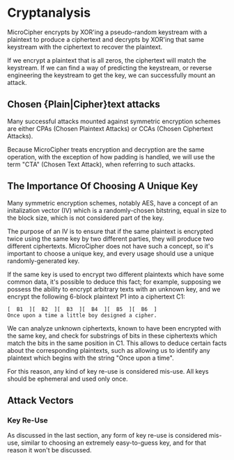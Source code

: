 # Cryptanalysis

MicroCipher encrypts by XOR'ing a pseudo-random keystream with a plaintext 
to produce a ciphertext and decrypts by XOR'ing that same keystream with
the ciphertext to recover the plaintext.

If we encrypt a plaintext that is all zeros, the ciphertext will match the
keystream. If we can find a way of predicting the keystream, or reverse
engineering the keystream to get the key, we can successfully mount an attack.

## Chosen {Plain|Cipher}text attacks

Many successful attacks mounted against symmetric encryption schemes are
either CPAs (Chosen Plaintext Attacks) or CCAs (Chosen Ciphertext Attacks). 

Because MicroCipher treats encryption and decryption are the same operation,
with the exception of how padding is handled, we will use the term "CTA" (Chosen
Text Attack), when referring to  such attacks.

## The Importance Of Choosing A Unique Key

Many symmetric encryption schemes, notably AES, have a concept of an initalization
vector (IV) which is a randomly-chosen bitstring, equal in size to the block
size, which is not considered part of the key.

The purpose of an IV is to ensure that if the same plaintext is encrypted twice
using the same key by two different parties, they will produce two different
ciphertexts. MicroCipher does not have such a concept, so it's important to
choose a unique key, and every usage should use a unique randomly-generated
key.

If the same key is used to encrypt two different plaintexts which have some common
data, it's possible to deduce this fact; for example, supposing we possess the
ability to encrypt arbitrary texts with an unknown key, and we encrypt the
following 6-block plaintext P1 into a ciphertext C1:

```
[  B1  ][  B2  ][  B3  ][  B4  ][  B5  ][  B6  ]
Once upon a time a little boy designed a cipher.
```

We can analyze unknown ciphertexts, known to have been encrypted with the same
key, and check for substrings of bits in these ciphertexts which match the bits
in the same position in C1. This allows to deduce certain facts about the
corresponding plaintexts, such as allowing us to identify any plaintext which
begins with the string "Once upon a time".

For this reason, any kind of key re-use is considered mis-use. All keys should 
be ephemeral and used only once.

## Attack Vectors

### Key Re-Use

As discussed in the last section, any form of key re-use is considered mis-use, similar
to choosing an extremely easy-to-guess key, and for that reason it won't be
discussed.

